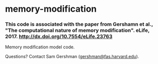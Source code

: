 memory-modification
====

### This code is associated with the paper from Gershamn et al., "The computational nature of memory modification". eLife, 2017. http://dx.doi.org/10.7554/eLife.23763 

Memory modification model code.

Questions? Contact Sam Gershman (gershman@fas.harvard.edu).

